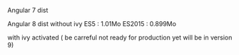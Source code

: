 Angular 7 dist 


Angular 8 dist
without ivy
ES5 : 1.01Mo 
ES2015 : 0.899Mo

with ivy activated ( be carreful not ready for production yet will be in version 9)

